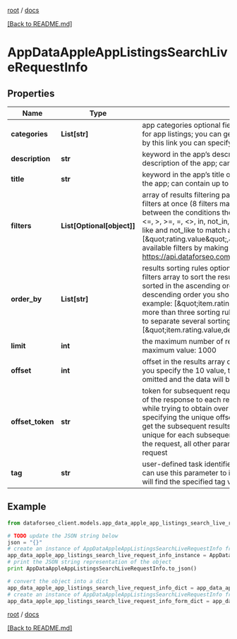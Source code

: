 [root](./../ "root") / [docs](./ "docs")

[[Back to README.md]](./../README.md "[Back to README.md]")

# AppDataAppleAppListingsSearchLiveRequestInfo

## Properties

Name | Type | Description | Notes
------------ | ------------- | ------------- | -------------
**categories** | **List[str]** | app categories optional field the categories you specify are used to search for app listings; you can get the full list of available app listing categories by this link you can specify up to 10 categories | [optional]
**description** | **str** | keyword in the app’s description optional field keywords that occur in the description of the app; can contain up to 200 symbols | [optional]
**title** | **str** | keyword in the app’s title optional field keywords that occur in the title of the app; can contain up to 200 symbols | [optional]
**filters** | **List[Optional[object]]** | array of results filtering parameters optional field you can add several filters at once (8 filters maximum) you should set a logical operator and, or between the conditions the following operators are supported: regex, &lt;, &lt;&#x3D;, &gt;, &gt;&#x3D;, &#x3D;, &lt;&gt;, in, not_in, like, not_like you can use the % operator with like and not_like to match any string of zero or more characters example: [\&quot;rating.value\&quot;,\&quot;&gt;\&quot;,3] you can receive the list of available filters by making a separate request to https://api.dataforseo.com/v3/app_data/apple/app_listings/available_filters | [optional]
**order_by** | **List[str]** | results sorting rules optional field you can use the same values as in the filters array to sort the results possible sorting types: asc – results will be sorted in the ascending order desc – results will be sorted in the descending order you should use a comma to set up a sorting parameter example: [\&quot;item.rating.value,desc\&quot;] note that you can set no more than three sorting rules in a single request you should use a comma to separate several sorting rules example: [\&quot;item.rating.value,desc\&quot;,\&quot;item.rating.value,desc\&quot;] | [optional]
**limit** | **int** | the maximum number of returned apps optional field default value: 100 maximum value: 1000 | [optional]
**offset** | **int** | offset in the results array of returned apps optional field default value: 0 if you specify the 10 value, the first ten entities in the results array will be omitted and the data will be provided for the successive entities | [optional]
**offset_token** | **str** | token for subsequent requests optional field provided in the identical filed of the response to each request; use this parameter to avoid timeouts while trying to obtain over 100,000 results in a single request; by specifying the unique offset_token value from the response array, you will get the subsequent results of the initial task; offset_token values are unique for each subsequent task Note: if the offset_token is specified in the request, all other parameters should be identical to the previous request | [optional]
**tag** | **str** | user-defined task identifier optional field the character limit is 255 you can use this parameter to identify the task and match it with the result you will find the specified tag value in the data object of the response | [optional]

## Example

```python
from dataforseo_client.models.app_data_apple_app_listings_search_live_request_info import AppDataAppleAppListingsSearchLiveRequestInfo

# TODO update the JSON string below
json = "{}"
# create an instance of AppDataAppleAppListingsSearchLiveRequestInfo from a JSON string
app_data_apple_app_listings_search_live_request_info_instance = AppDataAppleAppListingsSearchLiveRequestInfo.from_json(json)
# print the JSON string representation of the object
print AppDataAppleAppListingsSearchLiveRequestInfo.to_json()

# convert the object into a dict
app_data_apple_app_listings_search_live_request_info_dict = app_data_apple_app_listings_search_live_request_info_instance.to_dict()
# create an instance of AppDataAppleAppListingsSearchLiveRequestInfo from a dict
app_data_apple_app_listings_search_live_request_info_form_dict = app_data_apple_app_listings_search_live_request_info.from_dict(app_data_apple_app_listings_search_live_request_info_dict)
```

  

[root](./../ "root") / [docs](./ "docs")

[[Back to README.md]](./../README.md "[Back to README.md]")